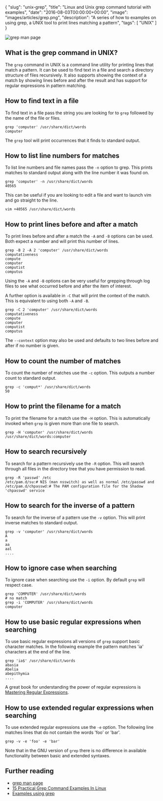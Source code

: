 {
  "slug": "unix-grep",
  "title": "Linux and Unix grep command tutorial with examples",
  "date": "2016-08-03T00:00:00+00:00",
  "image": "images/articles/grep.png",
  "description": "A series of how to examples on using grep, a UNIX tool to print lines matching a pattern",
  "tags": [
    "UNIX"
  ]
}

![grep man page][2]

## What is the grep command in UNIX?

The `grep` command in UNIX is a command line utility for printing lines that match a pattern. It can be used to find text in a file and search a directory structure of files recursively. It also supports showing the context of a match by showing lines before and after the result and has support for regular expressions in pattern matching.

## How to find text in a file

To find text in a file pass the string you are looking for to `grep` followed by the name of the file or files.

    grep 'computer' /usr/share/dict/words
    computer

The `grep` tool will print occurrences that it finds to standard output.

## How to list line numbers for matches

To list line numbers and file names pass the `-n` option to grep. This prints matches to standard output along with the line number it was found on.

    grep 'computer' -n /usr/share/dict/words
    40565

This can be useful if you are looking to edit a file and want to launch vim and go straight to the line.

    vim +40565 /usr/share/dict/words

## How to print lines before and after a match

To print lines before and after a match the `-A` and `-B` options can be used. Both expect a number and will print this number of lines.

    grep -B 2 -A 2 'computer' /usr/share/dict/words
    computativeness
    compute
    computer
    computist
    computus

Using the `-A` and `-B` options can be very useful for grepping through log files to see what occurred before and after the item of interest. 

A further option is available in `-C` that will print the context of the match. This is equivalent to using both `-A` and `-B`.

    grep -C 2 'computer' /usr/share/dict/words
    computativeness
    compute
    computer
    computist
    computus

The `--context` option may also be used and defaults to two lines before and after if no number is given.

## How to count the number of matches

To count the number of matches use the `-c` option. This outputs a number count to standard output. 

    grep -c 'comput*' /usr/share/dict/words
    50

## How to print the filename for a match

To print the filename for a match use the `-H` option. This is automatically invoked when `grep` is given more than one file to search.

    grep -H 'computer' /usr/share/dict/words
    /usr/share/dict/words:computer

## How to search recursively

To search for a pattern recursively use the `-R` option. This will search through all files in the directory tree that you have permission to read.

    grep -R 'passwd' /etc
    /etc/pam.d/su:# NIS (man nsswitch) as well as normal /etc/passwd and
    /etc/pam.d/chpasswd:# The PAM configuration file for the Shadow 'chpasswd' service

## How to search for the inverse of a pattern

To search for the inverse of a pattern use the `-v` option. This will print inverse matches to standard output. 

    grep -v 'computer' /usr/share/dict/words
    A
    a
    aa
    aal
    ....

## How to ignore case when searching

To ignore case when searching use the `-i` option. By default `grep` will respect case.

    grep 'COMPUTER' /usr/share/dict/words
    # no match
    grep -i 'COMPUTER' /usr/share/dict/words
    computer

## How to use basic regular expressions when searching

To use basic regular expressions all versions of `grep` support basic character matches. In the following example the pattern matches 'ia' characters at the end of the line.

    grep 'ia$' /usr/share/dict/words
    abasia
    Abelia
    abepithymia
    ....

A great book for understanding the power of regular expressions is [Mastering Regular Expressions][3].

## How to use extended regular expressions when searching

To use extended regular expressions use the `-e` option. The following line matches lines that do not contain the words 'foo' or 'bar'.

    grep -v -e 'foo' -e 'bar'

Note that in the GNU version of `grep` there is no difference in available functionality between basic and extended syntaxes.

## Further reading

* [grep man page][1]
* [15 Practical Grep Command Examples In Linux][4]
* [Examples using grep][5]

[1]: http://linux.die.net/man/1/grep
[2]: /images/articles/grep.png
[3]: http://shop.oreilly.com/product/9780596528126.do
[4]: http://www.thegeekstuff.com/2009/03/15-practical-unix-grep-command-examples
[5]: http://tldp.org/LDP/Bash-Beginners-Guide/html/sect_04_02.html
